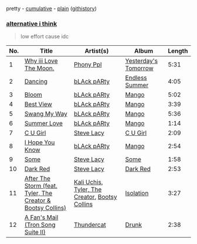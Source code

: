 pretty - [cumulative](/playlists/cumulative/alternative%20i%20think.md) - [plain](/playlists/plain/6dGrGJ2VFrJ4b0rrBnFRtA) ([githistory](https://github.githistory.xyz/tg-z/spotify-playlist-archive/blob/main/playlists/plain/6dGrGJ2VFrJ4b0rrBnFRtA))

### [alternative i think](https://open.spotify.com/playlist/6dGrGJ2VFrJ4b0rrBnFRtA)

> low effort cause idc

| No. | Title | Artist(s) | Album | Length |
|---|---|---|---|---|
| 1 | [Why iii Love The Moon.](https://open.spotify.com/track/2x5Frs6ts14U4MSLrQQlXg) | [Phony Ppl](https://open.spotify.com/artist/0oBsnAC3fzYkTHF3bkfNx6) | [Yesterday's Tomorrow](https://open.spotify.com/album/6IGDCUkBJ3LEUoAcoTD46u) | 5:31 |
| 2 | [Dancing](https://open.spotify.com/track/6x1jUK7H6qZVS265OCnlVw) | [bLAck pARty](https://open.spotify.com/artist/4C9Tvlt8v7d8R6h98FgdUy) | [Endless Summer](https://open.spotify.com/album/1i1hnI5ABCJE0CbbLsuIL1) | 4:05 |
| 3 | [Bloom](https://open.spotify.com/track/05xA64s3UzOOmAnh9SIIjn) | [bLAck pARty](https://open.spotify.com/artist/4C9Tvlt8v7d8R6h98FgdUy) | [Mango](https://open.spotify.com/album/5huBh4ncSbQS0awxP3FyVW) | 5:02 |
| 4 | [Best View](https://open.spotify.com/track/3eKC3itDCNmKcqQVP4sb4Z) | [bLAck pARty](https://open.spotify.com/artist/4C9Tvlt8v7d8R6h98FgdUy) | [Mango](https://open.spotify.com/album/5huBh4ncSbQS0awxP3FyVW) | 3:39 |
| 5 | [Swang My Way](https://open.spotify.com/track/1lfHff4wdmV8VXrMaYKdoP) | [bLAck pARty](https://open.spotify.com/artist/4C9Tvlt8v7d8R6h98FgdUy) | [Mango](https://open.spotify.com/album/5huBh4ncSbQS0awxP3FyVW) | 5:36 |
| 6 | [Summer Love](https://open.spotify.com/track/2FUHFEMdXa930HlZVooFPn) | [bLAck pARty](https://open.spotify.com/artist/4C9Tvlt8v7d8R6h98FgdUy) | [Mango](https://open.spotify.com/album/5huBh4ncSbQS0awxP3FyVW) | 1:14 |
| 7 | [C U Girl](https://open.spotify.com/track/6FBzhcfgGacfXF3AmtfEaX) | [Steve Lacy](https://open.spotify.com/artist/57vWImR43h4CaDao012Ofp) | [C U Girl](https://open.spotify.com/album/33jE0rzk63VdTJcDukmjRa) | 2:09 |
| 8 | [I Hope You Know](https://open.spotify.com/track/6LrFPwUwvcCsgfJN9SgRqz) | [bLAck pARty](https://open.spotify.com/artist/4C9Tvlt8v7d8R6h98FgdUy) | [Mango](https://open.spotify.com/album/5huBh4ncSbQS0awxP3FyVW) | 2:54 |
| 9 | [Some](https://open.spotify.com/track/4riDfclV7kPDT9D58FpmHd) | [Steve Lacy](https://open.spotify.com/artist/57vWImR43h4CaDao012Ofp) | [Some](https://open.spotify.com/album/4POiurFeB5bDsF9yBwOxbh) | 1:58 |
| 10 | [Dark Red](https://open.spotify.com/track/37y7iDayfwm3WXn5BiAoRk) | [Steve Lacy](https://open.spotify.com/artist/57vWImR43h4CaDao012Ofp) | [Dark Red](https://open.spotify.com/album/5fvUFzgVEni3L7769OabqQ) | 2:53 |
| 11 | [After The Storm (feat. Tyler, The Creator & Bootsy Collins)](https://open.spotify.com/track/1otG6j1WHNvl9WgXLWkHTo) | [Kali Uchis](https://open.spotify.com/artist/1U1el3k54VvEUzo3ybLPlM), [Tyler, The Creator](https://open.spotify.com/artist/4V8LLVI7PbaPR0K2TGSxFF), [Bootsy Collins](https://open.spotify.com/artist/5K0rbdBrs2tNXe5LeWMATT) | [Isolation](https://open.spotify.com/album/4EPQtdq6vvwxuYeQTrwDVY) | 3:27 |
| 12 | [A Fan's Mail (Tron Song Suite II)](https://open.spotify.com/track/6qXNCWY49AaZ5nfp9AJIc5) | [Thundercat](https://open.spotify.com/artist/4frXpPxQQZwbCu3eTGnZEw) | [Drunk](https://open.spotify.com/album/7vHBQDqwzB7uDvoE5bncMM) | 2:38 |